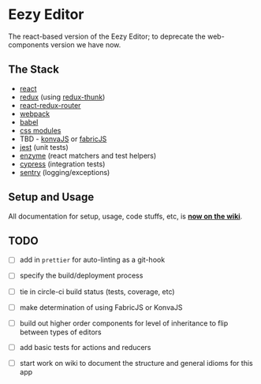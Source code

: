# Eezy Editor

The react-based version of the Eezy Editor; to deprecate the web-components version we have now.

## The Stack

- [react](https://reactjs.org/)
- [redux](https://redux.js.org/) (using [redux-thunk](https://github.com/gaearon/redux-thunk))
- [react-redux-router](https://github.com/ReactTraining/react-router/tree/master/packages/react-router-redux)
- [webpack](https://webpack.js.org/)
- [babel](https://babeljs.io/)
- [css modules](https://github.com/css-modules/css-modules)
- TBD - [konvaJS](https://konvajs.github.io/) or [fabricJS](http://fabricjs.com/)
- [jest](https://facebook.github.io/jest/) (unit tests)
- [enzyme](https://github.com/airbnb/enzyme) (react matchers and test helpers)
- [cypress](https://www.cypress.io/) (integration tests)
- [sentry](https://sentry.io) (logging/exceptions)

## Setup and Usage

All documentation for setup, usage, code stuffs, etc, is **[now on the wiki](https://github.com/megalithic/ee-react/wiki)**.

## TODO

- [ ] add in `prettier` for auto-linting as a git-hook
- [ ] specify the build/deployment process
- [ ] tie in circle-ci build status (tests, coverage, etc)
- [ ] make determination of using FabricJS or KonvaJS
- [ ] build out higher order components for level of inheritance to flip between types of editors
- [ ] add basic tests for actions and reducers
- [ ] start work on wiki to document the structure and general idioms for this app

